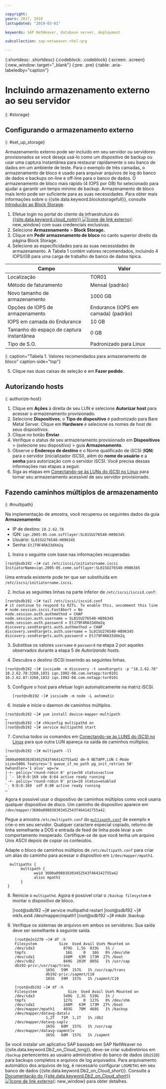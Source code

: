 ```yaml
---

copyright:
years: 2017, 2019
lastupdated: "2019-03-01"

keywords: SAP NetWeaver, database server, deployment

subcollection: sap-netweaver-rhel-qrg

---
```


{:shortdesc: .shortdesc}
{:codeblock: .codeblock}
{:screen: .screen}
{:new_window: target="_blank"}
{:pre: .pre}
{:table: .aria-labeledby="caption"}

# Incluindo armazenamento externo ao seu servidor
{: #storage}

## Configurando o armazenamento externo
{: #set_up_storage}

Armazenamento externo pode ser incluído em seu servidor ou servidores provisionados se você deseja usá-lo como um
dispositivo de backup ou usar uma captura instantânea para restaurar rapidamente o seu banco de dados em um ambiente de teste. Para
o exemplo de três camadas, o armazenamento de bloco é usado para arquivar arquivos de log do banco de dados e
backups on-line e off-line para o banco de dados. O armazenamento de bloco mais rápido (4 IOPS por GB) foi selecionado para ajudar a
garantir um tempo mínimo de backup. Armazenamento de bloco mais lento pode ser suficiente para as suas necessidades. Para obter mais
informações sobre o {{site.data.keyword.blockstoragefull}}, consulte
[Introdução
ao Block Storage](/docs/infrastructure/BlockStorage?topic=BlockStorage-GettingStarted#getting-started-with-block-storage).


1. Efetue login no portal do cliente da infraestrutura do [{{site.data.keyword.cloud_notm}} ![Ícone de link externo](../icons/launch-glyph.svg "Ícone de link externo")](https://control.softlayer.com/){: new_window} com suas credenciais exclusivas.
2. Selecione **Armazenamento** > **Block Storage.**
3. Clique em **Pedir armazenamento de bloco** no canto superior direito da página Block Storage.
4. Selecione as especificidades para as suas necessidades de armazenamento. A Tabela 1 contém valores recomendados, incluindo
4 IOPS/GB para uma carga de trabalho de banco de dados típica.

|              Campo               |      Valor                                        |
| -------------------------------- | ------------------------------------------------- |
|Localização                          | TOR01                                             |
|Método de faturamento                    | Mensal (padrão)                                 |
|Novo tamanho de armazenamento                  | 1000 GB                                           |
|Opções de IOPS de armazenamento              | Endurance (IOPS em camada) (padrão)                 |
|IOPS em camada do Endurance             | 10 GB                                             |
|Tamanho do espaço de captura instantânea               | 0 GB                                              |
|Tipo de S.O.                           | Padronizado para Linux                                 |
{: caption="Tabela 1. Valores recomendados para armazenamento de bloco" caption-side="top"}

5. Clique nas duas caixas de seleção e em **Fazer pedido**.

## Autorizando hosts
{: authorize-host}

1. Clique em **Ações** à direita de seu LUN e selecione **Autorizar host** para acessar
o armazenamento provisionado.
2. Selecione **Dispositivos**; o **Tipo de dispositivo** é padronizado para Bare Metal Server. Clique em **Hardware** e selecione os nomes de host de seus dispositivos.
3. Clique no botão **Enviar**.
4. Verifique o status de seu armazenamento provisionado em **Dispositivos** > (selecione seu dispositivo) > guia **Armazenamento**.
5. Observe o **Endereço de destino** e o Nome qualificado de iSCSI (**IQN**) para o servidor (inicializador iSCSI), além do **nome do usuário** e a **senha** para autorização com o servidor iSCSI. Você precisa dessas informações nas etapas a seguir.
6. Siga as etapas em [Conectando-se às LUNs do iSCSI no Linux](/docs/infrastructure/BlockStorage?topic=BlockStorage-mountingLinux#connecting-to-mpio-iscsi-luns-on-linux) para tornar seu armazenamento acessível de seu servidor provisionado.

## Fazendo caminhos múltiplos de armazenamento
{: #multipath}

Na implementação de amostra, você recuperou os seguintes dados da guia **Armazenamento**:
  * IP de destino: `10.2.62.78`
  * IQN: `iqn.2005-05.com.softlayer:SL01SU276540-H896345`
  * Usuário: `SL01SU276540-H896345`
  * Senha: `EtJ79F4RA33dXm2q`

1. Insira o seguinte com base nas informações recuperadas:
```
[root@sdb192 ~]# cat /etc/iscsi/initiatorname.iscsi
InitiatorName=iqn.2005-05.come.softlayer:SL01SU276540-H986345
```
   Uma entrada existente pode ter que ser substituída em `/etc/iscsi/initiatorname.iscsi`.

2. Inclua as seguintes linhas na parte inferior de `/etc/iscsi/iscsid.conf`:
```
[root@sdb192 ~]# tail /etc/iscsi/iscsid.conf
# it continue to respond to R2Ts. To enable this, uncomment this line
# node.session.iscsi.FastAbort = No
node.session.auth.authmethod = CHAP
node.session.auth.username = SL01SU276540-H896345
node.session.auth.password = EtJ79F4RA33dXm2q
discovery.sendtargets.auth.authmethod = CHAP
discovery.sendtargets.auth.username = SL01SU276540-H896345
discovery.sendtargets.auth.password = EtJ79F4RA33dXm2q
```

3. Substitua os valores `username` e `password` na etapa 2 por aqueles observados durante a etapa 5 de *Autorizando hosts*.

4. Descubra o destino iSCSI inserindo as seguintes linhas.
```
[root@sdb192 ~]# iscsiadm -m discovery -t sendtargets -p "10.2.62.78"
10.2.62.78:3260,1031 iqn.1992-08.com.netapp:tor0101
10.2.62.87:3260,1032 iqn.1992-08.com.netapp:tor0101
```

5. Configure o host para efetuar login automaticamente na matriz iSCSI.

      `[root@sdb192 ~]# iscsiadm -m node -L automatic`

6. Instale e inicie o daemon de caminhos múltiplos.
```
[root@sdb192 ~]# yum install device-mapper-multipath
…
[root@sdb192 ~]# chkconfig multipathd on
[root@sdb192 ~]# service multipathd start
```

7. Conclua todos os comandos em [Conectando-se às LUNS do iSCSI no Linux](/docs/infrastructure/BlockStorage?topic=BlockStorage-mountingLinux) para que outra LUN apareça na saída de caminhos múltiplos.
```
[root@sdb192 ~]# multipath -ll
…
3600a098038303452543f464142755a42 dm-9 NETAPP,LUN C-Mode
size=500G features='3 queue_if_no_path pg_init_retries 50' hwhandler='1 alua' wp=rw
|-+- policy='round-robin 0' prio=50 status=active
| `- 10:0:0:169 sde 8:64 active ready running
`-+- policy='round-robin 0' prio=10 status=enabled
`- 9:0:0:169  sdf 8:80 active ready running
…`
```

Agora é possível usar o dispositivo de caminhos múltiplos como você usaria qualquer dispositivo de disco. Um caminho de
dispositivo aparece em `/dev/mapper/3600a098038303452543f464142755a42`.

Pegue a amostra `/etc/multipath.conf` do [ `multipath.conf`](/docs/infrastructure/sap-netweaver-rhel-qrg?topic=sap-netweaver-rhel-qrg-sample) de exemplo e crie-o em seu servidor. Qualquer caractere especial copiado, retorno de linha semelhante a DOS e entrada de feed de linha pode levar a um comportamento inesperado. Certifique-se de que você tenha um arquivo Unix ASCII depois
de copiar os conteúdos.

Adapte o bloco de caminhos múltiplos de `/etc/multipath.conf` para criar um alias do caminho para acessar o
dispositivo em `1/dev/mapper/mpath1`.

      multipaths {
	       multipath {
		         wwid 3600a098038303452543f464142755a42
		         alias mpath1
	       }
     }

8. Reinicie o `multipathd`. Agora é possível criar o `/backup filesystem` e montar o
dispositivo de bloco.

      [root@sdb192 ~]# service multipathd restart
      [root@sdb192 ~]# mkfs.ext4 /dev/mapper/mpath1
      [root@sdb192 ~]# mkdir  /backup

9. Verifique os sistemas de arquivos em ambos os servidores. Sua saída deve ser semelhante à seguinte saída.

        [root@e2e1270 ~]# df -h
        Filesystem		    Size  Used Avail Use% Mounted on
        /dev/sda3             879G  1,5G  833G   1% /
        tmpfs                  16G     0   16G   0% /dev/shm
        /dev/sda1             248M   63M  173M  27% /boot
        /dev/sdb2             849G  201M  805G   1% /usr/sap
        db192-priv:/usr/sap/trans
                      165G   59M  157G   1% /usr/sap/trans
                      db192-priv:/sapmnt/C10
                      165G   59M  157G   1% /sapmnt/C10

        [root@sdb192 ~]# df -h
        Filesystem      	    Size  Used Avail Use% Mounted on
        /dev/sda3             549G  2,3G  519G   1% /
        tmpfs                 127G     0  127G   0% /dev/shm
        /dev/sda1             248M   63M  173M  27% /boot
        /dev/mapper/mpath1    493G   70M  468G   1% /backup
        /dev/mapper/datavg-datalv
                      1,2T   71M  1,1T   1% /db2
        /dev/mapper/datavg-saplv
                      165G   60M  157G   1% /usr/sap
        /dev/mapper/datavg-sapmntlv
                      165G   60M  157G   1% /sapmnt

Se você instalar um aplicativo SAP baseado em SAP NetWeaver no {{site.data.keyword.Db2_on_Cloud_long}}, deve-se criar
subdiretórios em `/backup` pertencentes ao usuário administrativo do banco de dados (`db2SID`)
para backups completos e arquivos de log arquivados. Para arquivamento automático dos arquivos de log, é necessário configurar
`LOGMETH1` em seu banco de dados {{site.data.keyword.Db2_on_Cloud_short}}. Consulte a [Documentação do {{site.data.keyword.Db2_on_Cloud_short}} ![Ícone de link externo](../icons/launch-glyph.svg "Ícone de link externo")](http://www.ibm.com/support/knowledgecenter/SSEPGG_10.5.0/com.ibm.db2.luw.admin.ha.doc/doc/c0051344.html){: new_window} para obter detalhes.

